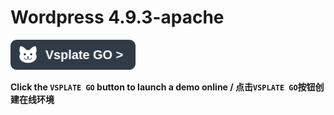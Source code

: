 # Wordpress 4.9.3-apache

<a href="https://www.vsplate.com/?docker-compose=https://github.com/vsplate/dcenvs/wordpress/4.9.3-apache"><img alt="VSPLATE GO" src="https://raw.githubusercontent.com/vsplate/images/master/vsgo_btn.png" width="200px"></a>

**Click the `VSPLATE GO` button to launch a demo online / 点击`VSPLATE GO`按钮创建在线环境**